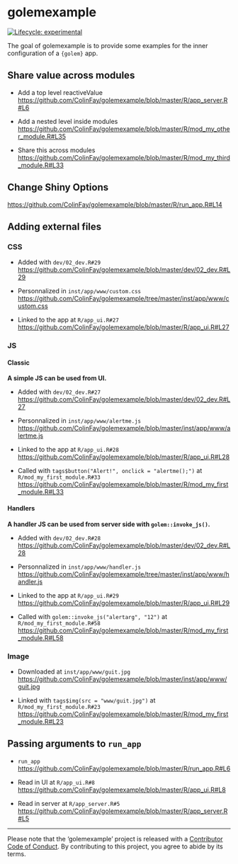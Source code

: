 
<!-- README.md is generated from README.Rmd. Please edit that file -->

# golemexample

<!-- badges: start -->

[![Lifecycle:
experimental](https://img.shields.io/badge/lifecycle-experimental-orange.svg)](https://www.tidyverse.org/lifecycle/#experimental)
<!-- badges: end -->

The goal of golemexample is to provide some examples for the inner
configuration of a `{golem}` app.

## Share value across modules

  - Add a top level reactiveValue
    <https://github.com/ColinFay/golemexample/blob/master/R/app_server.R#L6>

  - Add a nested level inside modules
    <https://github.com/ColinFay/golemexample/blob/master/R/mod_my_other_module.R#L35>

  - Share this across modules
    <https://github.com/ColinFay/golemexample/blob/master/R/mod_my_third_module.R#L33>

## Change Shiny Options

<https://github.com/ColinFay/golemexample/blob/master/R/run_app.R#L14>

## Adding external files

### CSS

  - Added with `dev/02_dev.R#29`
    <https://github.com/ColinFay/golemexample/blob/master/dev/02_dev.R#L29>

  - Personnalized in `inst/app/www/custom.css`
    <https://github.com/ColinFay/golemexample/tree/master/inst/app/www/custom.css>

  - Linked to the app at `R/app_ui.R#27`
    <https://github.com/ColinFay/golemexample/blob/master/R/app_ui.R#L27>

### JS

#### Classic

**A simple JS can be used from UI.**

  - Added with `dev/02_dev.R#27`
    <https://github.com/ColinFay/golemexample/blob/master/dev/02_dev.R#L27>

  - Personnalized in `inst/app/www/alertme.js`
    <https://github.com/ColinFay/golemexample/blob/master/inst/app/www/alertme.js>

  - Linked to the app at `R/app_ui.R#28`
    <https://github.com/ColinFay/golemexample/blob/master/R/app_ui.R#L28>

  - Called with `tags$button("Alert!", onclick = "alertme();")` at
    `R/mod_my_first_module.R#33`
    <https://github.com/ColinFay/golemexample/blob/master/R/mod_my_first_module.R#L33>

#### Handlers

**A handler JS can be used from server side with `golem::invoke_js()`.**

  - Added with `dev/02_dev.R#28`
    <https://github.com/ColinFay/golemexample/blob/master/dev/02_dev.R#L28>

  - Personnalized in `inst/app/www/handler.js`
    <https://github.com/ColinFay/golemexample/tree/master/inst/app/www/handler.js>

  - Linked to the app at `R/app_ui.R#29`
    <https://github.com/ColinFay/golemexample/blob/master/R/app_ui.R#L29>

  - Called with `golem::invoke_js("alertarg", "12")` at
    `R/mod_my_first_module.R#58`
    <https://github.com/ColinFay/golemexample/blob/master/R/mod_my_first_module.R#L58>

### Image

  - Downloaded at `inst/app/www/guit.jpg`
    <https://github.com/ColinFay/golemexample/blob/master/inst/app/www/guit.jpg>

  - Linked with `tags$img(src = "www/guit.jpg")` at
    `R/mod_my_first_module.R#23`
    <https://github.com/ColinFay/golemexample/blob/master/R/mod_my_first_module.R#L23>

## Passing arguments to `run_app`

  - `run_app`
    <https://github.com/ColinFay/golemexample/blob/master/R/run_app.R#L6>

  - Read in UI at `R/app_ui.R#8`
    <https://github.com/ColinFay/golemexample/blob/master/R/app_ui.R#L8>

  - Read in server at `R/app_server.R#5`
    <https://github.com/ColinFay/golemexample/blob/master/R/app_server.R#L5>

<hr>

Please note that the ‘golemexample’ project is released with a
[Contributor Code of Conduct](CODE_OF_CONDUCT.md). By contributing to
this project, you agree to abide by its terms.
